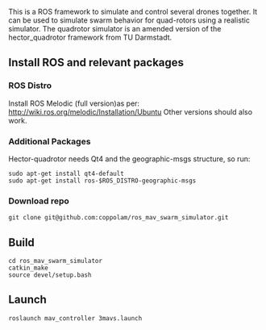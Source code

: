 This is a ROS framework to simulate and control several drones together. It can be used to simulate swarm behavior for quad-rotors using a realistic simulator. The quadrotor simulator is an amended version of the hector_quadrotor framework from TU Darmstadt.

## Install ROS and relevant packages 
### ROS Distro
Install ROS Melodic  (full version)as per: http://wiki.ros.org/melodic/Installation/Ubuntu
Other versions should also work.

### Additional Packages
Hector-quadrotor needs Qt4 and the geographic-msgs structure, so run:
```
sudo apt-get install qt4-default
sudo apt-get install ros-$ROS_DISTRO-geographic-msgs
```

### Download repo
```
git clone git@github.com:coppolam/ros_mav_swarm_simulator.git
```

## Build
```
cd ros_mav_swarm_simulator
catkin_make
source devel/setup.bash
```

## Launch
```
roslaunch mav_controller 3mavs.launch
```
